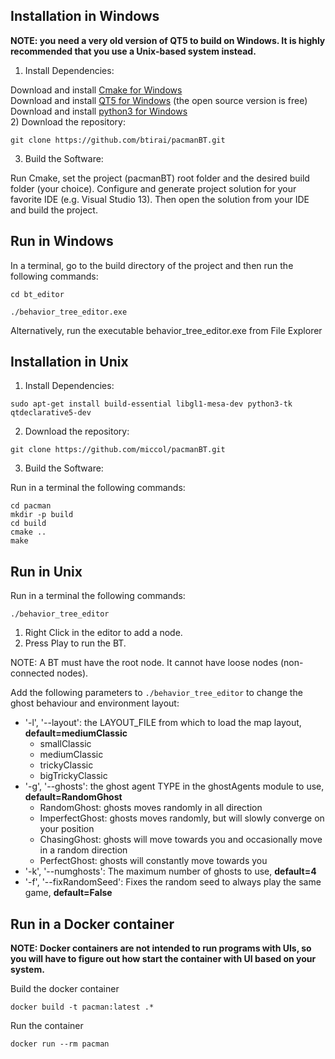 Installation in Windows
------------

**NOTE: you need a very old version of QT5 to build on Windows. It is highly recommended that you use a Unix-based system instead.**
1) Install Dependencies:

Download and install [Cmake for Windows](https://cmake.org/download/) <br/>
Download and install [QT5 for Windows](https://www.qt.io/download-qt-for-application-development) (the open source version is free)  <br/>
Download and install [python3 for Windows](http://docs.python-guide.org/en/latest/starting/install3/win/)<br/>
2) Download the repository:

`git clone https://github.com/btirai/pacmanBT.git`

3) Build the Software:

Run Cmake, set the project (pacmanBT) root folder and the desired build folder (your choice). Configure and generate project solution for your favorite IDE (e.g. Visual Studio 13). Then open the solution from your IDE and build the project.

Run in Windows
------------

In a terminal, go to the build directory of the project and then run the following commands:

`cd bt_editor`

`./behavior_tree_editor.exe`

Alternatively, run the executable behavior_tree_editor.exe from File Explorer



Installation in Unix
------------
1) Install Dependencies:

`sudo apt-get install build-essential libgl1-mesa-dev python3-tk qtdeclarative5-dev`

2) Download the repository:

`git clone https://github.com/miccol/pacmanBT.git`

3) Build the Software:

Run in a terminal the following commands:

`cd pacman` <br/>
`mkdir -p build` <br/>
`cd build` <br/>
`cmake ..` <br/>
`make`

Run in Unix
------------

Run in a terminal the following commands:

`./behavior_tree_editor`


1. Right Click in the editor to add a node. 
2. Press Play to run the BT.

NOTE: A BT must have the root node. It cannot have loose nodes (non-connected nodes).

Add the following parameters to `./behavior_tree_editor` to change the ghost behaviour and environment layout:

- '-l', '--layout': the LAYOUT_FILE from which to load the map layout, **default=mediumClassic**
    - smallClassic
    - mediumClassic
    - trickyClassic
    - bigTrickyClassic
- '-g', '--ghosts': the ghost agent TYPE in the ghostAgents module to use, **default=RandomGhost**
    - RandomGhost: ghosts moves randomly in all direction
    - ImperfectGhost: ghosts moves randomly, but will slowly converge on your position
    - ChasingGhost: ghosts will move towards you and occasionally move in a random direction
    - PerfectGhost: ghosts will constantly move towards you
- '-k', '--numghosts': The maximum number of ghosts to use, **default=4**
- '-f', '--fixRandomSeed': Fixes the random seed to always play the same game, **default=False**


Run in a Docker container
------------
**NOTE: Docker containers are not intended to run programs with UIs, so you will have to figure out how start the container with UI based on your system.**

Build the docker container

`docker build -t pacman:latest .*`

Run the container

`docker run --rm pacman`
